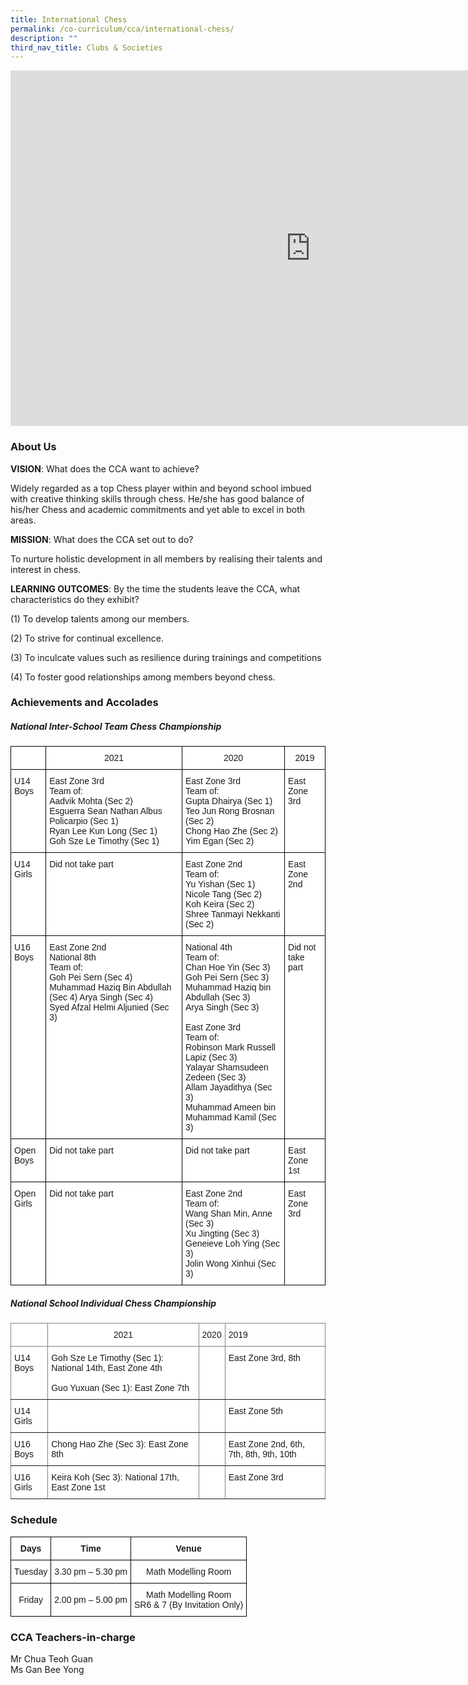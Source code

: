 ```yaml
---
title: International Chess
permalink: /co-curriculum/cca/international-chess/
description: ""
third_nav_title: Clubs & Societies
---
```

<iframe allowfullscreen="true" height="569" width="960" frameborder="0" src="https://docs.google.com/presentation/d/e/2PACX-1vQlw6hY-RskuZfbem-2qgx4U0im22fzrI5DLgmoJy3VQofB9Isxgx2xSmEx6ZG50zWt2iosJpVXED9O/embed?start=true&amp;loop=true&amp;delayms=3000"></iframe>

### About Us


**VISION**: What does the CCA want to achieve?&nbsp;

Widely regarded as a top Chess player within and beyond school imbued with creative thinking skills through chess. He/she has good balance of his/her Chess and academic commitments and yet able to excel in both areas.  

  

**MISSION**: What does the CCA set out to do?

To nurture holistic development in all members by realising their talents and interest in chess.  

  

**LEARNING OUTCOMES**: By the time the students leave the CCA, what characteristics do they exhibit?

(1) To develop talents among our members.&nbsp;  

(2) To strive for continual excellence.&nbsp;

(3) To inculcate values such as resilience during trainings and competitions&nbsp;

(4) To foster good relationships among members beyond chess.

  

### Achievements and Accolades

<h5>National Inter-School Team Chess Championship</h5>
 
 <style type="text/css">
.tg  {border-collapse:collapse;border-spacing:0;}
.tg td{border-color:black;border-style:solid;border-width:1px;font-family:Arial, sans-serif;font-size:14px;
  overflow:hidden;padding:10px 5px;word-break:normal;}
.tg th{border-color:black;border-style:solid;border-width:1px;font-family:Arial, sans-serif;font-size:14px;
  font-weight:normal;overflow:hidden;padding:10px 5px;word-break:normal;}
.tg .tg-baqh{text-align:center;vertical-align:top}
.tg .tg-7yig{background-color:#FFF;text-align:center;vertical-align:top}
.tg .tg-ktyi{background-color:#FFF;text-align:left;vertical-align:top}
</style>
<table class="tg">
<thead>
  <tr>
    <th class="tg-7yig"></th>
    <th class="tg-7yig">2021</th>
    <th class="tg-7yig">2020</th>
    <th class="tg-baqh">2019</th>
  </tr>
</thead>
<tbody>
  <tr>
    <td class="tg-ktyi">U14 Boys</td>
    <td class="tg-ktyi">East Zone 3rd<br>Team of:<br>Aadvik Mohta (Sec 2)<br>Esguerra Sean Nathan Albus Policarpio (Sec 1)<br>Ryan Lee Kun Long (Sec 1)<br>Goh Sze Le Timothy (Sec 1)</td>
    <td class="tg-ktyi">East Zone 3rd<br>Team of:<br>Gupta Dhairya (Sec 1)<br>Teo Jun Rong Brosnan (Sec 2)<br>Chong Hao Zhe (Sec 2)<br>Yim Egan (Sec 2)</td>
    <td class="tg-ktyi">East Zone 3rd</td>
  </tr>
  <tr>
    <td class="tg-ktyi">U14 Girls</td>
    <td class="tg-ktyi">Did not take part</td>
    <td class="tg-ktyi">East Zone 2nd<br>Team of:<br>Yu Yishan (Sec 1)<br>Nicole Tang (Sec 2)<br>Koh Keira (Sec 2)<br>Shree Tanmayi Nekkanti (Sec 2)</td>
    <td class="tg-ktyi">East Zone 2nd</td>
  </tr>
  <tr>
    <td class="tg-ktyi">U16 Boys</td>
    <td class="tg-ktyi">East Zone 2nd<br>National 8th<br>Team of:<br>Goh Pei Sern (Sec 4) Muhammad Haziq Bin Abdullah (Sec 4) Arya Singh (Sec 4)<br>Syed Afzal Helmi Aljunied (Sec 3)</td>
    <td class="tg-ktyi">National 4th<br>Team of:<br>Chan Hoe Yin (Sec 3)<br>Goh Pei Sern (Sec 3)<br>Muhammad Haziq bin Abdullah (Sec 3)<br>Arya Singh (Sec 3)<br> <br>East Zone 3rd<br>Team of:<br>Robinson Mark Russell Lapiz (Sec 3)<br>Yalayar Shamsudeen Zedeen (Sec 3)<br>Allam Jayadithya (Sec 3)<br>Muhammad Ameen bin Muhammad Kamil (Sec 3)</td>
    <td class="tg-ktyi">Did not take part</td>
  </tr>
  <tr>
    <td class="tg-ktyi">Open Boys</td>
    <td class="tg-ktyi">Did not take part</td>
    <td class="tg-ktyi">Did not take part</td>
    <td class="tg-ktyi">East Zone 1st</td>
  </tr>
  <tr>
    <td class="tg-ktyi">Open Girls</td>
    <td class="tg-ktyi">Did not take part</td>
    <td class="tg-ktyi">East Zone 2nd<br>Team of:<br>Wang Shan Min, Anne (Sec 3)<br>Xu Jingting (Sec 3)<br>Geneieve Loh Ying (Sec 3)<br>Jolin Wong Xinhui (Sec 3)</td>
    <td class="tg-ktyi">East Zone 3rd</td>
  </tr>
</tbody>
</table>

<h5>National School Individual Chess Championship</h5>

<style type="text/css">
.tg  {border-collapse:collapse;border-spacing:0;}
.tg td{border-color:black;border-style:solid;border-width:1px;font-family:Arial, sans-serif;font-size:14px;
  overflow:hidden;padding:10px 5px;word-break:normal;}
.tg th{border-color:black;border-style:solid;border-width:1px;font-family:Arial, sans-serif;font-size:14px;
  font-weight:normal;overflow:hidden;padding:10px 5px;word-break:normal;}
.tg .tg-nbj5{background-color:#FFF;border-color:inherit;text-align:center;vertical-align:top}
.tg .tg-jxgv{background-color:#FFF;border-color:inherit;text-align:left;vertical-align:top}
.tg .tg-0pky{border-color:inherit;text-align:left;vertical-align:top}
</style>
<table class="tg">
<thead>
  <tr>
    <th class="tg-nbj5"></th>
    <th class="tg-nbj5">2021</th>
    <th class="tg-nbj5"><span style="font-weight:400;font-style:normal">2020</span></th>
    <th class="tg-0pky">2019</th>
  </tr>
</thead>
<tbody>
  <tr>
    <td class="tg-jxgv">U14 Boys</td>
    <td class="tg-jxgv">Goh Sze Le Timothy (Sec 1): National 14th, East Zone 4th<br> <br>Guo Yuxuan (Sec 1): East Zone 7th</td>
    <td class="tg-jxgv"> </td>
    <td class="tg-jxgv">East Zone 3rd, 8th</td>
  </tr>
  <tr>
    <td class="tg-jxgv">U14 Girls</td>
    <td class="tg-jxgv"> </td>
    <td class="tg-jxgv"> </td>
    <td class="tg-jxgv">East Zone 5th</td>
  </tr>
  <tr>
    <td class="tg-jxgv">U16 Boys</td>
    <td class="tg-jxgv">Chong Hao Zhe (Sec 3): East Zone 8th</td>
    <td class="tg-jxgv"> </td>
    <td class="tg-jxgv">East Zone 2nd, 6th, 7th, 8th, 9th, 10th</td>
  </tr>
  <tr>
    <td class="tg-jxgv">U16 Girls</td>
    <td class="tg-jxgv">Keira Koh (Sec 3): National 17th, East Zone 1st</td>
    <td class="tg-jxgv"> </td>
    <td class="tg-jxgv">East Zone 3rd</td>
  </tr>
</tbody>
</table>

### Schedule

<style type="text/css">
.tg  {border-collapse:collapse;border-spacing:0;}
.tg td{border-color:black;border-style:solid;border-width:1px;font-family:Arial, sans-serif;font-size:14px;
  overflow:hidden;padding:10px 5px;word-break:normal;}
.tg th{border-color:black;border-style:solid;border-width:1px;font-family:Arial, sans-serif;font-size:14px;
  font-weight:normal;overflow:hidden;padding:10px 5px;word-break:normal;}
.tg .tg-9hzb{background-color:#FFF;font-weight:bold;text-align:center;vertical-align:top}
.tg .tg-f4yw{background-color:#FFF;text-align:center;vertical-align:middle}
</style>
<table class="tg">
<thead>
  <tr>
    <th class="tg-9hzb">Days</th>
    <th class="tg-9hzb">Time</th>
    <th class="tg-9hzb">Venue</th>
  </tr>
</thead>
<tbody>
  <tr>
    <td class="tg-f4yw">Tuesday</td>
    <td class="tg-f4yw">3.30 pm – 5.30 pm</td>
    <td class="tg-f4yw">Math Modelling Room</td>
  </tr>
  <tr>
    <td class="tg-f4yw">Friday</td>
    <td class="tg-f4yw">2.00 pm – 5.00 pm</td>
    <td class="tg-f4yw">Math Modelling Room<br>SR6 &amp; 7 (By Invitation Only)</td>
  </tr>
</tbody>
</table>

### CCA Teachers-in-charge

Mr Chua Teoh Guan  <br>
Ms Gan Bee Yong
